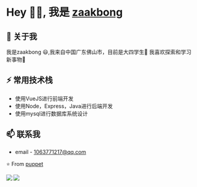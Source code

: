 # Hey 👋🏽, 我是 [zaakbong](https://github.com/puppet-666) 

## 🧐 关于我
我是zaakbong 😃,我来自中国广东佛山市，目前是大四学生🚀 我喜欢探索和学习新事物🏫

## ⚡ 常用技术栈
- 使用VueJS进行前端开发
- 使用Node，Express，Java进行后端开发
- 使用mysql进行数据库系统设计

## 📫 联系我
- email - 1063771217@qq.com

⭐️ From [puppet](https://github.com/puppet-666)


<a href="https://github.com/puppet-666/xifan">
  <img align="left" src="https://github-readme-stats.vercel.app/api/pin/?username=puppet-666&repo=xifan" />
</a>
<a href="https://github.com/sword-x-shield/sword-cli">
  <img align="left" src="https://github-readme-stats.vercel.app/api/pin/?sword-x-shield&repo=sword-cli" />
</a>
